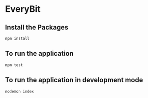 # EveryBit

## Install the Packages
```npm install```

## To run the application 
```npm test```

## To run the application in development mode
```nodemon index```
